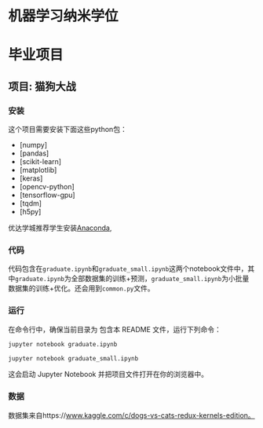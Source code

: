 # 机器学习纳米学位
# 毕业项目
## 项目: 猫狗大战
### 安装

这个项目需要安装下面这些python包：

- [numpy]
- [pandas]
- [scikit-learn]
- [matplotlib]
- [keras]
- [opencv-python]
- [tensorflow-gpu]
- [tqdm]
- [h5py]


优达学城推荐学生安装[Anaconda](https://www.continuum.io/downloads), 

### 代码

代码包含在`graduate.ipynb`和`graduate_small.ipynb`这两个notebook文件中，其中`graduate.ipynb`为全部数据集的训练+预测，`graduate_small.ipynb`为小批量数据集的训练+优化。还会用到`common.py`文件。


### 运行
在命令行中，确保当前目录为 包含本 README 文件，运行下列命令：

```bash
jupyter notebook graduate.ipynb
```

```bash
jupyter notebook graduate_small.ipynb
```

​这会启动 Jupyter Notebook 并把项目文件打开在你的浏览器中。

### 数据
数据集来自https://www.kaggle.com/c/dogs-vs-cats-redux-kernels-edition。